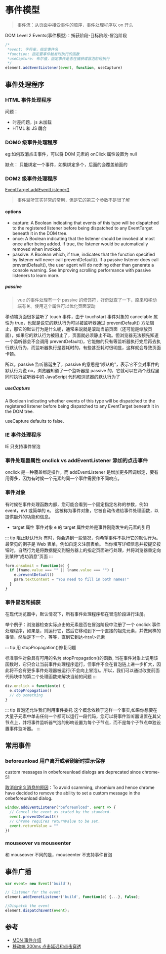 # 事件模型

> 事件流：从页面中接受事件的顺序，事件处理程序以 on 开头

DOM Level 2 Events(事件模型)：捕获阶段-目标阶段-冒泡阶段

```js
/*
 *event: 字符串，指定事件名
 *function: 指定要事件触发时执行的函数
 *useCapture: 布尔值，指定事件是否在捕获或冒泡阶段执行
 */
element.addEventListener(event, function, useCapture)
```

## 事件处理程序

### HTML 事件处理程序

问题：

- 时差问题，js 未加载
- HTML 和 JS 耦合

### DOM0 级事件处理程序

eg:如何取消点击事件，可以将 DOM 元素的 onClick 属性设置为 null

缺点： 只能绑定一个事件，如果绑定多个，后面的会覆盖前面的

### DOM2 级事件处理程序

[EventTarget.addEventListener()](https://developer.mozilla.org/en-US/docs/Web/API/EventTarget/addEventListener)

> 事件监听其实非常的常用，但是它的第三个参数不是很了解

#### options

- capture: A Boolean indicating that events of this type will be dispatched to the registered listener before being dispatched to any EventTarget beneath it in the DOM tree.
- once: A Boolean indicating that the listener should be invoked at most once after being added. If true, the listener would be automatically removed when invoked.
- passive: A Boolean which, if true, indicates that the function specified by listener will never call preventDefault(). If a passive listener does call preventDefault(), the user agent will do nothing other than generate a console warning. See Improving scrolling performance with passive listeners to learn more.

##### passive

> vue 的事件处理有一个 passive 的修饰符，好奇就查了一下，原来和移动端有关。使用这个属性可以优化页面滚动

移动端页面很多监听了 touch 事件，由于 touchstart 事件对象的 cancelable 属性为 true，也就是说它的默认行为可以被监听器通过 preventDefault() 方法阻止，那它的默认行为是什么呢，通常来说就是滚动当前页面（还可能是缩放页面），如果它的默认行为被阻止了，页面就必须静止不动。但浏览器无法预先知道一个监听器会不会调用 preventDefault()，它能做的只有等监听器执行完后再去执行默认行为，而监听器执行是要耗时的，有些甚至耗时很明显，这样就会导致页面卡顿。

所以，passive 监听器诞生了，passive 的意思是“顺从的”，表示它不会对事件的默认行为说 no，浏览器知道了一个监听器是 passive 的，它就可以在两个线程里同时执行监听器中的 JavaScript 代码和浏览器的默认行为了

##### useCapture

A Boolean indicating whether events of this type will be dispatched to the registered listener before being dispatched to any EventTarget beneath it in the DOM tree.

useCapture defaults to false.

### IE 事件处理程序

IE 只支持事件冒泡

### 事件处理器属性 onclick vs addEventListener 添加的点击事件

onclick 是一种覆盖绑定操作，而 addEventListener 是增加更多回调绑定，要有用得多，因为有时候一个元素的同一个事件需要作不同响应。

### 事件对象

有时候在事件处理函数内部，您可能会看到一个固定指定名称的参数，例如 event，evt 或简单的 e。 这被称为事件对象，它被自动传递给事件处理函数，以提供额外的功能和信息。

- target 属性
  事件对象 e 的 target 属性始终是事件刚刚发生的元素的引用

::: tip 阻止默认行为
有时，你会遇到一些情况，你希望事件不执行它的默认行为。 最常见的例子是 Web 表单，例如自定义注册表单。 当你填写详细信息并按提交按钮时，自然行为是将数据提交到服务器上的指定页面进行处理，并将浏览器重定向到某种“成功消息”页面
:::

```js
form.onsubmit = function(e) {
  if (fname.value === "" || lname.value === "") {
    e.preventDefault()
    para.textContent = "You need to fill in both names!"
  }
}
```

### 事件冒泡和捕获

在现代浏览器中，默认情况下，所有事件处理程序都在冒泡阶段进行注册。

举个例子：浏览器检查实际点击的元素是否在冒泡阶段中注册了一个 onclick 事件处理程序，如果是，则运行它，然后它移动到下一个直接的祖先元素，并做同样的事情，然后是下一个，等等，直到它到达`<html>`元素

::: tip 用 stopPropagation()修复问题

标准事件对象具有可用的名为 stopPropagation()的函数, 当在事件对象上调用该函数时，它只会让当前事件处理程序运行，但事件不会在冒泡链上进一步扩大，因此将不会有更多事件处理器被运行(不会向上冒泡)。所以，我们可以通过改变前面代码块中的第二个处理函数来解决当前的问题
:::

```js
div.onclick = function(e) {
  e.stopPropagation()
  // do something
}
```

::: tip 冒泡还允许我们利用事件委托
这个概念依赖于这样一个事实,如果你想要在大量子元素中单击任何一个都可以运行一段代码，您可以将事件监听器设置在其父节点上，并将事件监听器气泡的影响设置为每个子节点，而不是每个子节点单独设置事件监听器。
:::

## 常用事件

### beforeunload 用户离开或者刷新时提示保存

custom messages in onbeforeunload dialogs are deprecated since chrome-51

[取消自定义消息的原因](https://stackoverflow.com/questions/37782104/javascript-onbeforeunload-not-showing-custom-message)：To avoid scamming, chromium and hence chrome have decided to remove the ability to set a custom message in the onbeforeunload dialog.

```js
window.addEventListener("beforeunload", event => {
  // Cancel the event as stated by the standard.
  event.preventDefault()
  // Chrome requires returnValue to be set.
  event.returnValue = ""
})
```

### mouseover vs mouseenter

和 mouseover 不同的是，mouseenter 不支持事件冒泡

## 事件广播

```js
var event= new Event('build');

// listener for the event
element.addEvenetListener('build', function(e) {...}, false);

//Dispatch the event
element.dispatchEvent(event);
```

## 参考

- [MDN 事件介绍](https://developer.mozilla.org/zh-CN/docs/Learn/JavaScript/Building_blocks/Events)
- [移动端 300ms 点击延迟和点击穿透](https://juejin.im/post/5b3cc9836fb9a04f9a5cb0e0)

